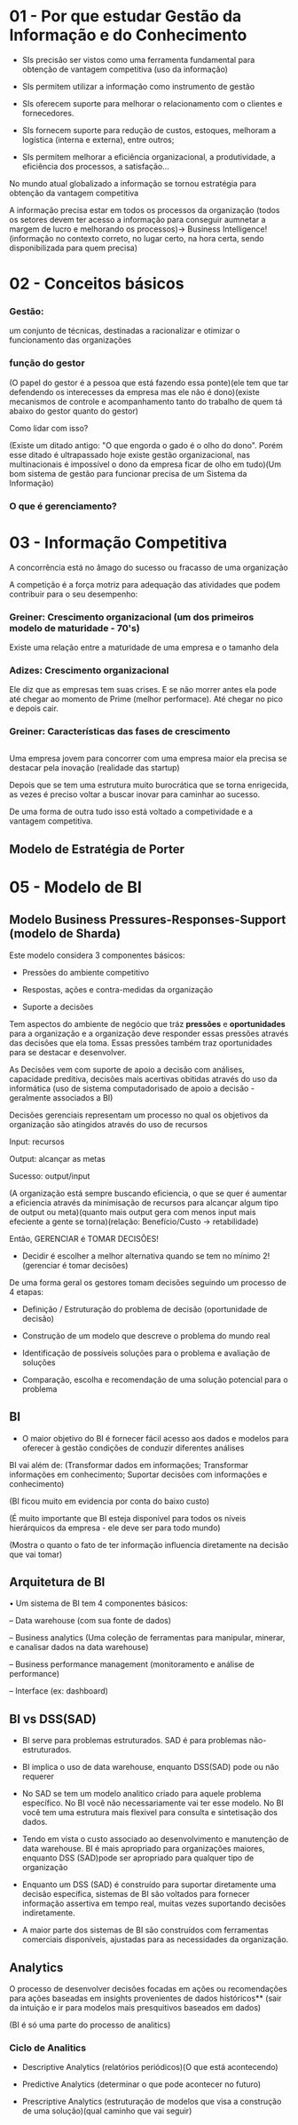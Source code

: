 # 01 -  Por que estudar Gestão da Informação e do Conhecimento

- SIs precisão ser vistos como uma ferramenta fundamental para obtenção de vantagem competitiva (uso da informação)

- SIs permitem utilizar a informação como instrumento de gestão

- SIs oferecem suporte para melhorar o relacionamento com o clientes e fornecedores.

- SIs fornecem suporte para redução de custos, estoques, melhoram a logística (interna e externa), entre outros;

- SIs permitem melhorar a eficiência organizacional, a produtividade, a eficiência dos processos, a satisfação…

No mundo atual globalizado a informação se tornou estratégia para obtenção da vantagem competitiva

A informação precisa estar em todos os processos da organização (todos os setores devem ter acesso a informação para conseguir aumnetar a margem de lucro e melhorando os processos)-> Business Intelligence! (informação no contexto correto, no lugar certo, na hora certa, sendo disponibilizada para quem precisa)

# 02 - Conceitos básicos

### Gestão: 

um conjunto de técnicas, destinadas a racionalizar e otimizar o funcionamento das organizações

### função do gestor

(O papel do gestor é a pessoa que está fazendo essa ponte)(ele tem que tar defendendo os interecesses da empresa mas ele não é dono)(existe mecanismos de controle e acompanhamento tanto do trabalho de quem tá abaixo do gestor quanto do gestor)

Como lidar com isso?

(Existe um ditado antigo: "O que engorda o gado é o olho do dono". Porém esse ditado é ultrapassado hoje existe gestão organizacional, nas multinacionais é impossível o dono da empresa ficar de olho em tudo)(Um bom sistema de gestão para funcionar precisa de um Sistema da Informação)

### O que é gerenciamento?

# 03 - Informação Competitiva

A concorrência está no âmago do sucesso ou fracasso de uma organização

A competição é a força motriz para adequação das atividades que podem contribuir para o seu desempenho:

### Greiner: Crescimento organizacional (um dos primeiros modelo de maturidade - 70's)

Existe uma relação entre a maturidade de uma empresa e o tamanho dela

### Adizes: Crescimento organizacional

Ele diz que as empresas tem suas crises. E se não morrer antes ela pode até chegar ao momento de Prime (melhor performace). Até chegar no pico e depois cair. 

### Greiner: Características das fases de crescimento

<img>

Uma empresa jovem para concorrer com uma empresa maior ela precisa se destacar pela inovação (realidade das startup)

Depois que se tem uma estrutura muito burocrática que se torna enrigecida, as vezes é preciso voltar a buscar inovar para caminhar ao sucesso.

De uma forma de outra tudo isso está voltado a competividade e a vantagem competitiva.

## Modelo de Estratégia de Porter

# 05 - Modelo de BI

## Modelo Business Pressures-Responses-Support (modelo de Sharda)

Este modelo considera 3 componentes básicos:

  - Pressões do ambiente competitivo

  - Respostas, ações e contra-medidas da organização

  - Suporte a decisões

Tem aspectos do ambiente de negócio que tráz **pressões** e **oportunidades** para a organização e a organização deve responder essas pressões através das decisões que ela toma. Essas pressões também traz oportunidades para se destacar e desenvolver.

As Decisões vem com suporte de apoio a decisão com análises, capacidade preditiva, decisões mais acertivas obitidas através do uso da informática (uso de sistema computadorisado de apoio a decisão - geralmente associados a BI)

Decisões gerenciais representam um processo no qual os objetivos da organização são atingidos através do uso de recursos

  Input: recursos

  Output: alcançar as metas

  Sucesso: output/input

(A organização está sempre buscando eficiencia, o que se quer é aumentar a eficiencia através da minimisação de recursos para alcançar algum tipo de output ou meta)(quanto mais output gera com menos input mais efeciente a gente se torna)(relação: Benefício/Custo -> retabilidade)

Então, GERENCIAR é TOMAR DECISÕES!

- Decidir é escolher a melhor alternativa quando se tem no mínimo 2! (gerenciar é tomar decisões)

De uma forma geral os gestores tomam decisões seguindo um processo de 4 etapas:

- Definição / Estruturação do problema de decisão (oportunidade de decisão)

- Construção de um modelo que descreve o problema do mundo real

- Identificação de possíveis soluções para o problema e avaliação de soluções

- Comparação, escolha e recomendação de uma solução potencial para o problema




## BI

- O maior objetivo do BI é fornecer fácil acesso aos dados e modelos para oferecer à gestão condições de conduzir diferentes análises

BI vai além de: (Transformar dados em informações; Transformar informações em conhecimento; Suportar decisões com informações e conhecimento)

(BI ficou muito em evidencia por conta do baixo custo)

(É muito importante que BI esteja disponível para todos os níveis hierárquicos da empresa - ele deve ser para todo mundo)

(Mostra o quanto o fato de ter informação influencia diretamente na decisão que vai tomar)


## Arquitetura de BI

• Um sistema de BI tem 4 componentes básicos:

  – Data warehouse (com sua fonte de dados)

  – Business analytics (Uma coleção de ferramentas para manipular, minerar, e canalisar dados na data warehouse)

  – Business performance management (monitoramento e análise de performance)

  – Interface (ex: dashboard)

## BI vs DSS(SAD)

- BI serve para problemas estruturados. SAD é para problemas não-estruturados.

- BI implica o uso de data warehouse, enquanto DSS(SAD) pode ou não requerer

- No SAD se tem um modelo analitico criado para aquele problema específico. No BI você não necessariamente vai ter esse modelo. No BI você tem uma estrutura mais flexivel para consulta e sintetisação dos dados.

- Tendo em vista o custo associado ao desenvolvimento e manutenção de data warehouse. BI é mais apropriado para organizações maiores, enquanto DSS (SAD)pode ser apropriado para qualquer tipo de organização

- Enquanto um DSS (SAD) é construído para suportar diretamente uma decisão específica, sistemas de BI são voltados para fornecer informação assertiva em tempo real, muitas vezes suportando decisões indiretamente.

- A maior parte dos sistemas de BI são construídos com ferramentas comerciais disponíveis, ajustadas para as necessidades da organização.

## Analytics

O processo de desenvolver decisões focadas em ações ou recomendações para ações baseadas em insights provenientes de dados históricos** (sair da intuição e ir para modelos mais presquitivos baseados em dados)

(BI é só uma parte do processo de analitics)

### Ciclo de Analitics

- Descriptive Analytics (relatórios periódicos)(O que está acontecendo)

- Predictive Analytics (determinar o que pode acontecer no futuro)

- Prescriptive Analytics (estruturação de modelos que visa a construção de uma solução)(qual caminho que vai seguir)
